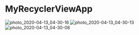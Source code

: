 # MyRecyclerViewApp
![photo_2020-04-13_04-30-16](https://user-images.githubusercontent.com/37768182/79082090-6180b480-7d4d-11ea-886a-5c4d1c2beb94.jpg)
![photo_2020-04-13_04-30-13](https://user-images.githubusercontent.com/37768182/79082093-65acd200-7d4d-11ea-9f9e-c2dfa228f12d.jpg)
![photo_2020-04-13_04-30-08](https://user-images.githubusercontent.com/37768182/79082095-6a718600-7d4d-11ea-8f18-d26b1e88cbfa.jpg)
